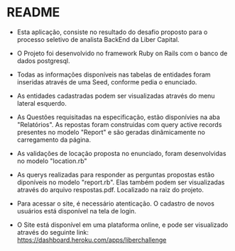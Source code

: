 # README

* Esta aplicação, consiste no resultado do desafio proposto para o processo seletivo de analista BackEnd da Liber Capital.

* O Projeto foi desenvolvido no framework Ruby on Rails com o banco de dados postgresql.

* Todas as informações disponíveis nas tabelas de entidades foram inseridas através de uma Seed, conforme pedia o enunciado. 

* As entidades cadastradas podem ser visualizadas através do menu lateral esquerdo.

* As Questões requisitadas na especificação, estão disponívies na aba "Relatórios". As repostas foram construidas com query active records presentes no modelo "Report" e são geradas
dinâmicamente no carregamento da página.

* As validações de locação proposta no enunciado, foram desenvolvidas no modelo "location.rb"

* As querys realizadas para responder as perguntas propostas estão diponíveis no modelo "report.rb". Elas também podem ser visualizadas através do arquivo respostas.pdf. Localizado na raiz do projeto.

* Para acessar o site, é necessário atenticação. O cadastro de novos usuários está disponível na tela de login.

* O Site está disponível em uma plataforma online, e pode ser visualizado através do seguinte link:
 https://dashboard.heroku.com/apps/liberchallenge


